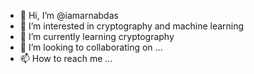 - 👋 Hi, I’m @iamarnabdas
- 👀 I’m interested in cryptography and machine learning
- 🌱 I’m currently learning cryptography
- 💞️ I’m looking to collaborating on ...
- 📫 How to reach me ...

<!---
iamarnabdas/iamarnabdas is a ✨ special ✨ repository because its `README.md` (this file) appears on your GitHub profile.
You can click the Preview link to take a look at your changes.
--->
